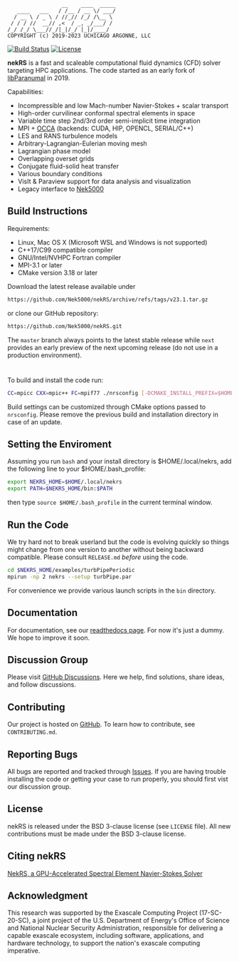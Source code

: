 ```
                 __    ____  _____
   ____   ___   / /__ / __ \/ ___/
  / __ \ / _ \ / //_// /_/ /\__ \ 
 / / / //  __// ,<  / _, _/___/ / 
/_/ /_/ \___//_/|_|/_/ |_|/____/  
COPYRIGHT (c) 2019-2023 UCHICAGO ARGONNE, LLC
```

[![Build Status](https://travis-ci.com/Nek5000/nekRS.svg?branch=master)](https://travis-ci.com/Nek5000/nekRS)
[![License](https://img.shields.io/badge/License-BSD%203--Clause-orange.svg)](https://opensource.org/licenses/BSD-3-Clause)

**nekRS** is a fast and scaleable computational fluid dynamics (CFD) solver targeting HPC applications. The code started as an early fork of [libParanumal](https://github.com/paranumal/libparanumal) in 2019.

Capabilities:

* Incompressible and low Mach-number Navier-Stokes + scalar transport 
* High-order curvilinear conformal spectral elements in space 
* Variable time step 2nd/3rd order semi-implicit time integration
* MPI + [OCCA](https://github.com/libocca/occa) (backends: CUDA, HIP, OPENCL, SERIAL/C++)
* LES and RANS turbulence models
* Arbitrary-Lagrangian-Eulerian moving mesh
* Lagrangian phase model
* Overlapping overset grids
* Conjugate fluid-solid heat transfer
* Various boundary conditions
* VisIt & Paraview support for data analysis and visualization
* Legacy interface to [Nek5000](https://github.com/Nek5000/Nek5000) 

## Build Instructions

Requirements:
* Linux, Mac OS X (Microsoft WSL and Windows is not supported) 
* C++17/C99 compatible compiler
* GNU/Intel/NVHPC Fortran compiler
* MPI-3.1 or later
* CMake version 3.18 or later 

Download the latest release available under

```sh
https://github.com/Nek5000/nekRS/archive/refs/tags/v23.1.tar.gz 
```

or clone our GitHub repository:

```sh
https://github.com/Nek5000/nekRS.git
```
The `master` branch always points to the latest stable release while `next`
provides an early preview of the next upcoming release (do not use in a production environment).

#
To build and install the code run:

```sh
CC=mpicc CXX=mpic++ FC=mpif77 ./nrsconfig [-DCMAKE_INSTALL_PREFIX=$HOME/.local/nekrs]
```
Build settings can be customized through CMake options passed to `nrsconfig`. 
Please remove the previous build and installation directory in case of an update. 

## Setting the Enviroment

Assuming you run `bash` and your install directory is $HOME/.local/nekrs, 
add the following line to your $HOME/.bash_profile:

```sh
export NEKRS_HOME=$HOME/.local/nekrs
export PATH=$NEKRS_HOME/bin:$PATH
```
then type `source $HOME/.bash_profile` in the current terminal window. 

## Run the Code

We try hard not to break userland but the code is evolving quickly so things might change from one version to another without being backward compatible. Please consult `RELEASE.md` *before* using the code. 

```sh
cd $NEKRS_HOME/examples/turbPipePeriodic
mpirun -np 2 nekrs --setup turbPipe.par
```
For convenience we provide various launch scripts in the `bin` directory.

## Documentation 
For documentation, see our [readthedocs page](https://nekrs.readthedocs.io/en/latest/). For now it's just a dummy. We hope to improve it soon. 

## Discussion Group
Please visit [GitHub Discussions](https://github.com/Nek5000/nekRS/discussions). Here we help, find solutions, share ideas, and follow discussions.

## Contributing
Our project is hosted on [GitHub](https://github.com/Nek5000/nekRS). To learn how to contribute, see `CONTRIBUTING.md`.

## Reporting Bugs
All bugs are reported and tracked through [Issues](https://github.com/Nek5000/nekRS/issues). If you are having trouble installing the code or getting your case to run properly, you should first vist our discussion group.

## License
nekRS is released under the BSD 3-clause license (see `LICENSE` file). 
All new contributions must be made under the BSD 3-clause license.

## Citing nekRS
[NekRS, a GPU-Accelerated Spectral Element Navier-Stokes Solver](https://www.sciencedirect.com/science/article/abs/pii/S0167819122000710) 

## Acknowledgment
This research was supported by the Exascale Computing Project (17-SC-20-SC), 
a joint project of the U.S. Department of Energy's Office of Science and National Nuclear Security 
Administration, responsible for delivering a capable exascale ecosystem, including software, 
applications, and hardware technology, to support the nation's exascale computing imperative.
